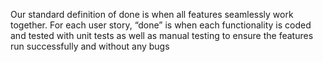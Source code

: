 Our standard definition of done is when all features seamlessly work together.
For each user story, “done” is when each functionality is coded and tested with unit tests as well as manual testing to ensure the features run successfully and without any bugs
